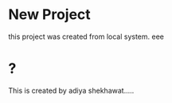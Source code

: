 # New Project 
this project was created from local system. eee

# ? 
This is created by adiya shekhawat.....
